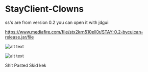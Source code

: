 # StayClient-Clowns
ss's are from version 0.2 you can open it with jdgui

https://www.mediafire.com/file/stx2krn510ell0r/STAY-0.2-bycuican-release.jar/file

![alt text](https://wms.is-a-cool-femboy.xyz/5zb95elsI.png) 

![alt text](https://cdn.discordapp.com/attachments/983772201452970035/986735768225599578/unknown.png) 

Shit Pasted Skid kek
